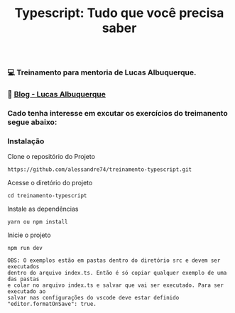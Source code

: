 <div align="center" style="padding-bottom:30px; background:transparent">
  <h1>Typescript: Tudo que você precisa saber</h1>
</div>

### 💻 Treinamento para mentoria de Lucas Albuquerque.

### 🚀 [Blog - Lucas Albuquerque](https://lucasalbuquerque.me/typescript-tudo-que-voce-precisa-saber/)

### Cado tenha interesse em excutar os exercícios do treimanento segue abaixo:

### Instalação

Clone o repositório do Projeto

```
https://github.com/alessandre74/treinamento-typescript.git

```

Acesse o diretório do projeto

```
cd treinamento-typescript

```

Instale as dependências

```
yarn ou npm install

```

Inicie o projeto

```
npm run dev

```

```
OBS: O exemplos estão em pastas dentro do diretório src e devem ser executados
dentro do arquivo index.ts. Então é só copiar qualquer exemplo de uma das pastas
e colar no arquivo index.ts e salvar que vai ser executado. Para ser executado ao
salvar nas configurações do vscode deve estar definido "editor.formatOnSave": true.
```
